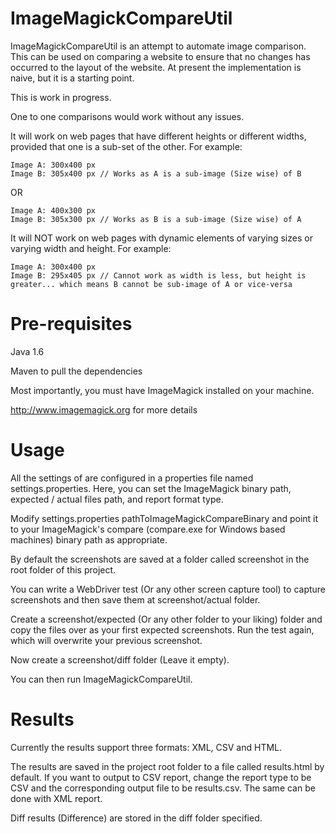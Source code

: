 ImageMagickCompareUtil
======================

ImageMagickCompareUtil is an attempt to automate image comparison. This can be used on comparing a website to ensure that no changes has occurred to the layout of the website. At present the implementation is naive, but it is a starting point.

This is work in progress.

One to one comparisons would work without any issues.

It will work on web pages that have different heights or different widths, provided that one is a sub-set of the other. For example:

```
Image A: 300x400 px
Image B: 305x400 px // Works as A is a sub-image (Size wise) of B
```

OR

```
Image A: 400x300 px
Image B: 305x300 px // Works as B is a sub-image (Size wise) of A
```

It will NOT work on web pages with dynamic elements of varying sizes or varying width and height. For example:

```
Image A: 300x400 px
Image B: 295x405 px // Cannot work as width is less, but height is greater... which means B cannot be sub-image of A or vice-versa
```

Pre-requisites
==============

Java 1.6

Maven to pull the dependencies

Most importantly, you must have ImageMagick installed on your machine.

http://www.imagemagick.org for more details

Usage
=====

All the settings of are configured in a properties file named settings.properties. Here, you can set the ImageMagick binary path, expected / actual files path, and report format type.

Modify settings.properties pathToImageMagickCompareBinary and point it to your ImageMagick's compare (compare.exe for Windows based machines) binary path as appropriate.

By default the screenshots are saved at a folder called screenshot in the root folder of this project.

You can write a WebDriver test (Or any other screen capture tool) to capture screenshots and then save them at screenshot/actual folder.

Create a screenshot/expected (Or any other folder to your liking) folder and copy the files over as your first expected screenshots. Run the test again, which will overwrite your previous screenshot.

Now create a screenshot/diff folder (Leave it empty).

You can then run ImageMagickCompareUtil.

Results
=======

Currently the results support three formats: XML, CSV and HTML.

The results are saved in the project root folder to a file called results.html by default. If you want to output to CSV report, change the report type to be CSV and the corresponding output file to be results.csv. The same can be done with XML report.

Diff results (Difference) are stored in the diff folder specified.
